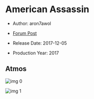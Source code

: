 # American Assassin

* Author: aron7awol

* [Forum Post](https://www.avsforum.com/threads/bass-eq-for-filtered-movies.2995212/post-56753210)

* Release Date: 2017-12-05
* Production Year: 2017

## Atmos

![img 0](https://i.imgur.com/NsvPRdE.jpg)

![img 1](https://i.imgur.com/umpBRnr.jpg)

